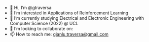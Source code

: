 - 👋 Hi, I’m @gtraversa
- 👀 I’m interested in Applications of Reinforcement Learning
- 🌱 I’m currently studying Electrical and Electronic Engineering with Computer Science (2022) @ UCL
- 💞️ I’m looking to collaborate on:
- 📫 How to reach me: gianlu.traversa@gmail.com

<!---
gtraversa/gtraversa is a ✨ special ✨ repository because its `README.md` (this file) appears on your GitHub profile.
You can click the Preview link to take a look at your changes.
--->
